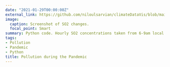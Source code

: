 ```yaml
---
date: "2021-01-29T00:00:00Z"
external_link: https://github.com/niloulsarvian/climateDataVis/blob/main/SO2change2020.py
image:
  caption: Screenshot of SO2 changes. 
  focal_point: Smart
summary: Python code. Hourly SO2 concentrations taken from 6-9am local time at various locations across the country from January 2020 - April 2020 to track if there was a decrease in SO2 pollution due to the pandemic.
tags:
- Pollution
- Pandemic
- Python
title: Pollution during the Pandemic
---
```

